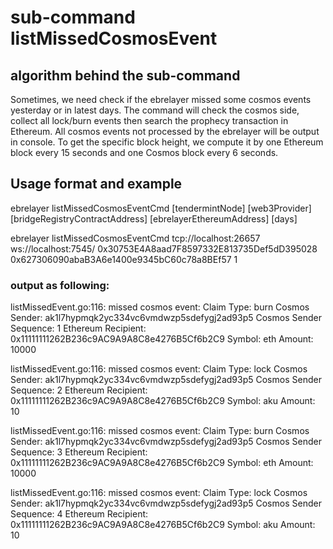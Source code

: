 # sub-command listMissedCosmosEvent

## algorithm behind the sub-command
Sometimes, we need check if the ebrelayer missed some cosmos events yesterday or in latest days. The command will check the cosmos side, collect all lock/burn events then search the prophecy transaction in Ethereum. All cosmos events not processed by the ebrelayer will be output in console. To get the specific block height, we compute it by one Ethereum block every 15 seconds and one Cosmos block every 6 seconds.

## Usage format and example
ebrelayer listMissedCosmosEventCmd [tendermintNode] [web3Provider] [bridgeRegistryContractAddress] [ebrelayerEthereumAddress] [days]

ebrelayer listMissedCosmosEventCmd tcp://localhost:26657 ws://localhost:7545/ 0x30753E4A8aad7F8597332E813735Def5dD395028 0x627306090abaB3A6e1400e9345bC60c78a8BEf57 1

### output as following:

listMissedEvent.go:116: missed cosmos event: 
Claim Type: burn
Cosmos Sender: ak1l7hypmqk2yc334vc6vmdwzp5sdefygj2ad93p5
Cosmos Sender Sequence: 1
Ethereum Recipient: 0x11111111262B236c9AC9A9A8C8e4276B5Cf6b2C9
Symbol: eth
Amount: 10000

listMissedEvent.go:116: missed cosmos event: 
Claim Type: lock
Cosmos Sender: ak1l7hypmqk2yc334vc6vmdwzp5sdefygj2ad93p5
Cosmos Sender Sequence: 2
Ethereum Recipient: 0x11111111262B236c9AC9A9A8C8e4276B5Cf6b2C9
Symbol: aku
Amount: 10

listMissedEvent.go:116: missed cosmos event: 
Claim Type: burn
Cosmos Sender: ak1l7hypmqk2yc334vc6vmdwzp5sdefygj2ad93p5
Cosmos Sender Sequence: 3
Ethereum Recipient: 0x11111111262B236c9AC9A9A8C8e4276B5Cf6b2C9
Symbol: eth
Amount: 10000

listMissedEvent.go:116: missed cosmos event: 
Claim Type: lock
Cosmos Sender: ak1l7hypmqk2yc334vc6vmdwzp5sdefygj2ad93p5
Cosmos Sender Sequence: 4
Ethereum Recipient: 0x11111111262B236c9AC9A9A8C8e4276B5Cf6b2C9
Symbol: aku
Amount: 10
